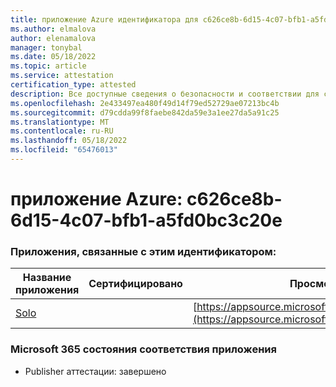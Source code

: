 ```yaml
---
title: приложение Azure идентификатора для c626ce8b-6d15-4c07-bfb1-a5fd0bc3c20e
ms.author: elmalova
author: elenamalova
manager: tonybal
ms.date: 05/18/2022
ms.topic: article
ms.service: attestation
certification_type: attested
description: Все доступные сведения о безопасности и соответствии для c626ce8b-6d15-4c07-bfb1-a5fd0bc3c20e.
ms.openlocfilehash: 2e433497ea480f49d14f79ed52729ae07213bc4b
ms.sourcegitcommit: d79cdda99f8faebe842da59e3a1ee27da5a91c25
ms.translationtype: MT
ms.contentlocale: ru-RU
ms.lasthandoff: 05/18/2022
ms.locfileid: "65476013"
---
```

# <a name="azure-app-id-c626ce8b-6d15-4c07-bfb1-a5fd0bc3c20e"></a>приложение Azure: c626ce8b-6d15-4c07-bfb1-a5fd0bc3c20e


### <a name="apps-associated-with-this-id"></a>Приложения, связанные с этим идентификатором:
| **Название приложения** | **Сертифицировано** | **Просмотр в AppSource** |
|--------------|---------------|-----------------------|
| [Solo](../forward/WA200003826.md) |  | [https://appsource.microsoft.com/product/office/WA200003826](https://appsource.microsoft.com/product/office/WA200003826) |

### <a name="microsoft-365-app-compliance-status"></a>Microsoft 365 состояния соответствия приложения
- Publisher аттестации: завершено
